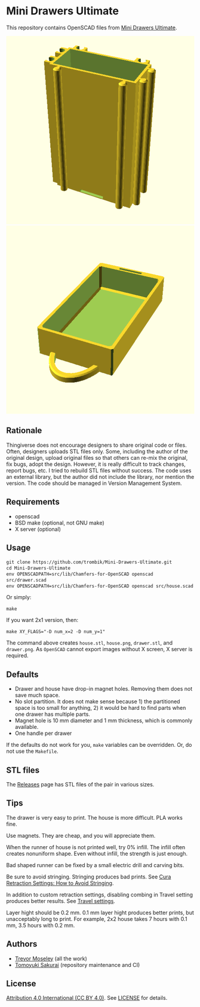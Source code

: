 # Mini Drawers Ultimate

This repository contains OpenSCAD files from [Mini Drawers Ultimate](https://www.thingiverse.com/thing:1889761).

![House](assets/house.png)
![Drawer](assets/drawer.png)


## Rationale

Thingiverse does not encourage designers to share original code or files.
Often, designers uploads STL files only. Some, including the author of the
original design, upload original files so that others can re-mix the original,
fix bugs, adopt the design. However, it is really difficult to track changes,
report bugs, etc. I tried to rebuild STL files without success. The code uses
an external library, but the author did not include the library, nor mention
the version.  The code should be managed in Version Management System.

## Requirements

- openscad
- BSD make (optional, not GNU make)
- X server (optional)

## Usage

```console
git clone https://github.com/trombik/Mini-Drawers-Ultimate.git
cd Mini-Drawers-Ultimate
env OPENSCADPATH=src/lib/Chamfers-for-OpenSCAD openscad src/drawer.scad
env OPENSCADPATH=src/lib/Chamfers-for-OpenSCAD openscad src/house.scad
```

Or simply:

```console
make
```

If you want 2x1 version, then:

```console
make XY_FLAGS="-D num_x=2 -D num_y=1"
```

The command above creates `house.stl`, `house.png`, `drawer.stl`, and
`drawer.png`. As `OpenSCAD` cannot export images without X screen, X server is
required.

## Defaults

- Drawer and house have drop-in magnet holes. Removing them does not save much
  space.
- No slot partition. It does not make sense because 1) the partitioned space
  is too small for anything, 2) it would be hard to find parts when one drawer
  has multiple parts.
- Magnet hole is 10 mm diameter and 1 mm thickness, which is commonly
  available.
- One handle per drawer

If the defaults do not work for you, `make` variables can be overridden. Or,
do not use the `Makefile`.

## STL files

The [Releases](releases) page has STL files of the pair in various sizes.

## Tips

The drawer is very easy to print. The house is more difficult. PLA works fine.

Use magnets. They are cheap, and you will appreciate them.

When the runner of house is not printed well, try 0% infill. The infill often
creates nonuniform shape. Even without infill, the strength is just enough.

Bad shaped runner can be fixed by a small electric drill and carving bits.

Be sure to avoid stringing. Stringing produces bad prints. See [Cura
Retraction Settings: How to Avoid Stringing](https://all3dp.com/2/cura-retraction-settings-how-to-avoid-stringing/).

In addition to custom retraction settings, disabling combing in Travel setting
produces better results. See [Travel settings](https://support.ultimaker.com/hc/en-us/articles/360012611299-Travel-settings).

Layer hight should be 0.2 mm. 0.1 mm layer hight produces better prints, but
unacceptably long to print. For example, 2x2 house takes 7 hours with 0.1 mm,
3.5 hours with 0.2 mm.

## Authors

- [Trevor Moseley](https://www.thingiverse.com/trevm/designs) (all the work)
- [Tomoyuki Sakurai](https://github.com/trombik) (repository maintenance and
  CI)

## License

[Attribution 4.0 International (CC BY 4.0)](https://creativecommons.org/licenses/by/4.0/).
See [LICENSE](LICENSE) for details.
